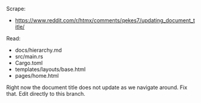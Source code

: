 Scrape:

- https://www.reddit.com/r/htmx/comments/qekes7/updating_document_title/

Read:

- docs/hierarchy.md
- src/main.rs
- Cargo.toml
- templates/layouts/base.html
- pages/home.html

Right now the document title does not update as we navigate around. Fix that. Edit directly to this branch.
